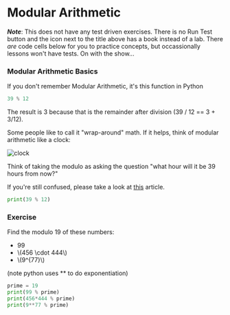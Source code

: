 
# Modular Arithmetic

***Note***:
This does not have any test driven exercises. There is no Run Test button and the icon next to the title above has a book instead of a lab. There _are_ code cells below for you to practice concepts, but occassionally lessons won't have tests. On with the show...


### Modular Arithmetic Basics

If you don't remember Modular Arithmetic, it's this function in Python

```python
39 % 12
```

The result is 3 because that is the remainder after division (39 / 12 == 3 + 3/12).

Some people like to call it "wrap-around" math. If it helps, think of modular arithmetic like a clock:

![clock](http://latex.artofproblemsolving.com/f/4/d/f4daa2601de14fddf3d8441e16cc322a25e85354.png)

Think of taking the modulo as asking the question "what hour will it be 39 hours from now?"

If you're still confused, please take a look at [this](https://www.khanacademy.org/computing/computer-science/cryptography/modarithmetic/a/what-is-modular-arithmetic) article.


```python
print(39 % 12)
```

### Exercise

Find the modulo 19 of these numbers:

* 99
* \\(456 \cdot 444\\)
* \\(9^{77}\\)

(note python uses ** to do exponentiation)


```python
prime = 19
print(99 % prime)
print(456*444 % prime)
print(9**77 % prime)
```
